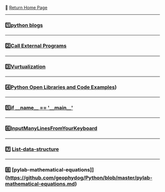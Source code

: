 :hotel: [Return Home Page](https://github.com/geophydog/geophydog.github.io/blob/master/README.md)

***

### :one:[python blogs](https://github.com/geophydog/Python/blob/master/python-learning-blogs.md)

***

### :two:[Call External Programs](https://github.com/geophydog/Python/blob/master/Call-External-Programs/call.md)

***

### :three:[Vurtualization](https://github.com/geophydog/Python/blob/master/Plots-Virtualiation/Nice-Virtualization.md)

***

### :four:[Python Open Libraries and Code Examples](https://github.com/geophydog/opensource/blob/master/libs/python.wiki))

***

### :five:[if \_\_name__ == '\_\_main\_\_'](https://github.com/geophydog/Python/blob/master/if%20__name_%3D%3D'__main__'.md)

***

### :six:[InputManyLinesFromYourKeyboard](https://github.com/geophydog/Python/blob/master/manyLinesInput.md)

***

### :seven: [List-data-structure](https://github.com/geophydog/Python/blob/master/python-List.md)

***

### :eight: [pylab-mathematical-equations]](https://github.com/geophydog/Python/blob/master/pylab-mathematical-equations.md)
